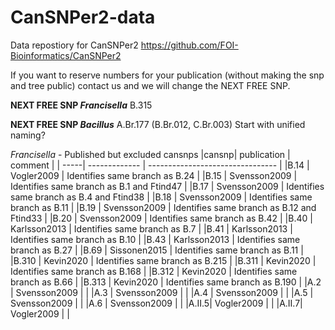 # CanSNPer2-data

Data repostiory for CanSNPer2 https://github.com/FOI-Bioinformatics/CanSNPer2

If you want to reserve numbers for your publication (without making the snp and tree public) contact us and we will change the NEXT FREE SNP.

**NEXT FREE SNP _Francisella_**   B.315

**NEXT FREE SNP _Bacillus_**   A.Br.177 (B.Br.012, C.Br.003) Start with unified naming?

_Francisella_ - Published but excluded cansnps
|cansnp| publication   | comment                          |
| -----| ------------- | -------------------------------- |
|B.14  | Vogler2009    | Identifies same branch as B.24   |
|B.15  | Svensson2009  | Identifies same branch as B.1 and Ftind47  |
|B.17  | Svensson2009  | Identifies same branch as B.4 and Ftind38   |
|B.18  | Svensson2009  | Identifies same branch as B.11      |
|B.19  | Svensson2009  | Identifies same branch as B.12 and Ftind33      |
|B.20  | Svensson2009  | Identifies same branch as B.42     |
|B.40  | Karlsson2013  |  Identifies same branch as B.7    |
|B.41  | Karlsson2013  |  Identifies same branch as B.10     |
|B.43  | Karlsson2013  |  Identifies same branch as B.27     |
|B.69  | Sissonen2015  | Identifies same branch as B.11      |
|B.310 | Kevin2020     | Identifies same branch as B.215     |
|B.311 | Kevin2020     | Identifies same branch as B.168     |
|B.312 | Kevin2020     | Identifies same branch as B.66      |
|B.313 | Kevin2020     | Identifies same branch as B.190     |
|A.2   | Svensson2009 | |
|A.3   | Svensson2009 | |
|A.4   | Svensson2009 | |
|A.5   | Svensson2009 | |
|A.6   | Svensson2009 | |
|A.II.5| Vogler2009 | |
|A.II.7| Vogler2009 | |


